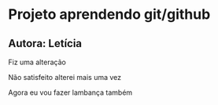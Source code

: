# Projeto aprendendo git/github

## Autora: Letícia

Fiz uma alteração

Não satisfeito alterei mais uma vez


Agora eu vou fazer lambança também
